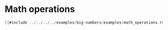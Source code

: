 # Math operations

```rust
{{#include ../../../../examples/big-numbers/examples/math_operations.rs}}
```
